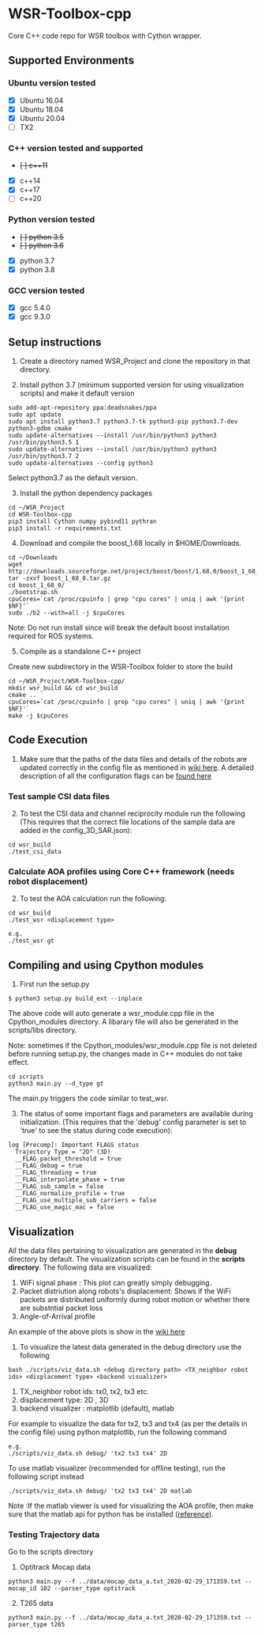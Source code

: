 # WSR-Toolbox-cpp
Core C++ code repo for WSR toolbox with Cython wrapper.

## Supported Environments

### Ubuntu version tested
- [x] Ubuntu 16.04
- [x] Ubuntu 18.04
- [x] Ubuntu 20.04
- [ ] TX2

### C++ version tested and supported
- ~~[ ] c++11~~
- [x] c++14
- [x] c++17
- [ ] c++20

### Python version tested
- ~~[ ] python 3.5~~
- ~~[ ] python 3.6~~
- [x] python 3.7
- [x] python 3.8

### GCC version tested
- [x] gcc 5.4.0
- [x] gcc 9.3.0

## Setup instructions

1. Create a directory named WSR_Project and clone the repository in that directory.

2. Install python 3.7 (minimum supported version for using visualization scripts) and make it default version
```
sudo add-apt-repository ppa:deadsnakes/ppa
sudo apt update
sudo apt install python3.7 python3.7-tk python3-pip python3.7-dev python3-gdbm cmake
sudo update-alternatives --install /usr/bin/python3 python3 /usr/bin/python3.5 1
sudo update-alternatives --install /usr/bin/python3 python3 /usr/bin/python3.7 2
sudo update-alternatives --config python3
```
Select python3.7 as the default version.

3. Install the python dependency packages
```
cd ~/WSR_Project
cd WSR-Toolbox-cpp
pip3 install Cython numpy pybind11 pythran
pip3 install -r requirements.txt
```

4. Download and compile the boost_1.68 locally in $HOME/Downloads.
```
cd ~/Downloads
wget http://downloads.sourceforge.net/project/boost/boost/1.68.0/boost_1_68_0.tar.gz
tar -zxvf boost_1_68_0.tar.gz
cd boost_1_68_0/
./bootstrap.sh
cpuCores=`cat /proc/cpuinfo | grep "cpu cores" | uniq | awk '{print $NF}'` 
sudo ./b2 --with=all -j $cpuCores
```
Note: Do not run install since will break the default boost installation required for ROS systems. 

5. Compile as a standalone C++ project

Create new subdirectory in the WSR-Toolbox folder to store the build 
```
cd ~/WSR_Project/WSR-Toolbox-cpp/
mkdir wsr_build && cd wsr_build
cmake ..
cpuCores=`cat /proc/cpuinfo | grep "cpu cores" | uniq | awk '{print $NF}'`
make -j $cpuCores
```

## Code Execution

1. Make sure that the paths of the data files and details of the robots are updated correctly in the config file as mentioned in [wiki here](https://github.com/Harvard-REACT/WSR-Toolbox-cpp/wiki/Updating-the-config-file). A detailed description of all the configuration flags can be [found here](https://github.com/Harvard-REACT/WSR-Toolbox/wiki/Configuration-File-parameters)

### Test sample CSI data files
2. To test the CSI data and channel reciprocity module run the following (This requires that the correct file locations of the sample data are added in the config_3D_SAR.json):

```
cd wsr_build
./test_csi_data
```

### Calculate AOA profiles using Core C++ framework (needs robot displacement)

2. To test the AOA calculation run the following:
```
cd wsr_build
./test_wsr <displacement type>

e.g.
./test_wsr gt
```

## Compiling and using Cpython modules
1. First run the setup.py
```
$ python3 setup.py build_ext --inplace
```
The above code will auto generate a wsr_module.cpp file in the Cpython_modules directory. A libarary file will also be generated in the scripts/libs directory.

Note: sometimes if the Cpython_modules/wsr_module.cpp file is not deleted before running setup.py, the changes made in C++ modules do not take effect.

```
cd scripts
python3 main.py --d_type gt
```
The main.py triggers the code similar to test_wsr.


3. The status of some important flags and parameters are available during initialization. (This requires that the 'debug' config parameter is set to 'true' to see the status during code execution):
```
log [Precomp]: Important FLAGS status
  Trajectory Type = "2D" (3D)
  __FLAG_packet_threshold = true
  __FLAG_debug = true
  __FLAG_threading = true
  __FLAG_interpolate_phase = true
  __FLAG_sub_sample = false
  __FLAG_normalize_profile = true
  __FLAG_use_multiple_sub_carriers = false
  __FLAG_use_magic_mac = false
```


## Visualization
All the data files pertaining to visualization are generated in the **debug** directory by default. The visualization scripts can be found in the **scripts directory**. The following data are visualized:
1. WiFi signal phase : This plot can greatly simply debugging.
2. Packet distriution along robots's displacement: Shows if the WiFi packets are distributed uniformly during robot motion or whether there are substntial packet loss
3. Angle-of-Arrival profile

An example of the above plots is show in the [wiki here]()


1. To visualize the latest data generated in the debug directory use the following
```
bash ./scripts/viz_data.sh <debug directory path> <TX_neighbor robot ids> <displacement type> <backend visualizer>

```

1. TX_neighbor robot ids: tx0, tx2, tx3 etc.
2. displacement type: 2D , 3D
3. backend visualizer : matplotlib (default), matlab

For example to visualize the data for tx2, tx3 and tx4 (as per the details in the config file) using python matplotlib, run the following command 
```
e.g.
./scripts/viz_data.sh debug/ 'tx2 tx3 tx4' 2D 
```

To use matlab visualizer (recommended for offline testing), run the following script instead
```
./scripts/viz_data.sh debug/ 'tx2 tx3 tx4' 2D matlab
```

Note :If the matlab viewer is used for visualizing the AOA profile, then make sure that the matlab api for python has be installed ([reference](https://www.mathworks.com/help/matlab/matlab_external/install-the-matlab-engine-for-python.html)).


### Testing Trajectory data
Go to the scripts directory

1. Optitrack Mocap data
```
python3 main.py --f ../data/mocap_data_a.txt_2020-02-29_171359.txt --mocap_id 102 --parser_type optitrack
```

2. T265 data
```
python3 main.py --f ../data/mocap_data_a.txt_2020-02-29_171359.txt --parser_type t265
```

